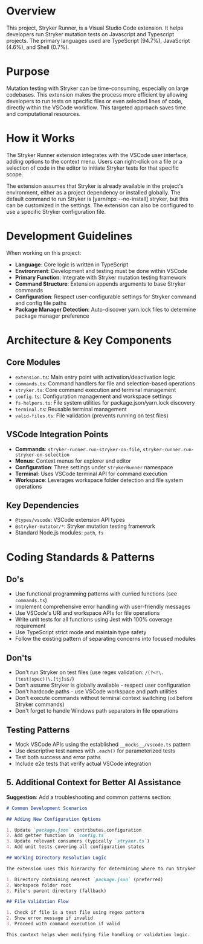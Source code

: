# Overview

This project, Stryker Runner, is a Visual Studio Code extension. It helps developers run Stryker mutation tests on Javascript and Typescript projects. The primary languages used are TypeScript (94.7%), JavaScript (4.6%), and Shell (0.7%).

# Purpose

Mutation testing with Stryker can be time-consuming, especially on large codebases. This extension makes the process more efficient by allowing developers to run tests on specific files or even selected lines of code, directly within the VSCode workflow. This targeted approach saves time and computational resources.

# How it Works

The Stryker Runner extension integrates with the VSCode user interface, adding options to the context menu. Users can right-click on a file or a selection of code in the editor to initiate Stryker tests for that specific scope.

The extension assumes that Stryker is already available in the project's environment, either as a project dependency or installed globally. The default command to run Stryker is [yarn/npx --no-install] stryker, but this can be customized in the settings. The extension can also be configured to use a specific Stryker configuration file.

# Development Guidelines

When working on this project:

- **Language**: Core logic is written in TypeScript
- **Environment**: Development and testing must be done within VSCode
- **Primary Function**: Integrate with Stryker mutation testing framework
- **Command Structure**: Extension appends arguments to base Stryker commands
- **Configuration**: Respect user-configurable settings for Stryker command and config file paths
- **Package Manager Detection**: Auto-discover yarn.lock files to determine package manager preference

# Architecture & Key Components

## Core Modules

- `extension.ts`: Main entry point with activation/deactivation logic
- `commands.ts`: Command handlers for file and selection-based operations
- `stryker.ts`: Core command execution and terminal management
- `config.ts`: Configuration management and workspace settings
- `fs-helpers.ts`: File system utilities for package.json/yarn.lock discovery
- `terminal.ts`: Reusable terminal management
- `valid-files.ts`: File validation (prevents running on test files)

## VSCode Integration Points

- **Commands**: `stryker-runner.run-stryker-on-file`, `stryker-runner.run-stryker-on-selection`
- **Menus**: Context menus for explorer and editor
- **Configuration**: Three settings under `strykerRunner` namespace
- **Terminal**: Uses VSCode terminal API for command execution
- **Workspace**: Leverages workspace folder detection and file system operations

## Key Dependencies

- `@types/vscode`: VSCode extension API types
- `@stryker-mutator/*`: Stryker mutation testing framework
- Standard Node.js modules: `path`, `fs`

# Coding Standards & Patterns

## Do's

- Use functional programming patterns with curried functions (see `commands.ts`)
- Implement comprehensive error handling with user-friendly messages
- Use VSCode's URI and workspace APIs for file operations
- Write unit tests for all functions using Jest with 100% coverage requirement
- Use TypeScript strict mode and maintain type safety
- Follow the existing pattern of separating concerns into focused modules

## Don'ts

- Don't run Stryker on test files (use regex validation: `/(?<!\.(test|spec))\.[tj]s$/`)
- Don't assume Stryker is globally available - respect user configuration
- Don't hardcode paths - use VSCode workspace and path utilities
- Don't execute commands without terminal context switching (`cd` before Stryker commands)
- Don't forget to handle Windows path separators in file operations

## Testing Patterns

- Mock VSCode APIs using the established `__mocks__/vscode.ts` pattern
- Use descriptive test names with `.each()` for parameterized tests
- Test both success and error paths
- Include e2e tests that verify actual VSCode integration

## **5. Additional Context for Better AI Assistance**

**Suggestion**: Add a troubleshooting and common patterns section:

```markdown
# Common Development Scenarios

## Adding New Configuration Options

1. Update `package.json` contributes.configuration
2. Add getter function in `config.ts`
3. Update relevant consumers (typically `stryker.ts`)
4. Add unit tests covering all configuration states

## Working Directory Resolution Logic

The extension uses this hierarchy for determining where to run Stryker:

1. Directory containing nearest `package.json` (preferred)
2. Workspace folder root
3. File's parent directory (fallback)

## File Validation Flow

1. Check if file is a test file using regex pattern
2. Show error message if invalid
3. Proceed with command execution if valid

This context helps when modifying file handling or validation logic.
```
